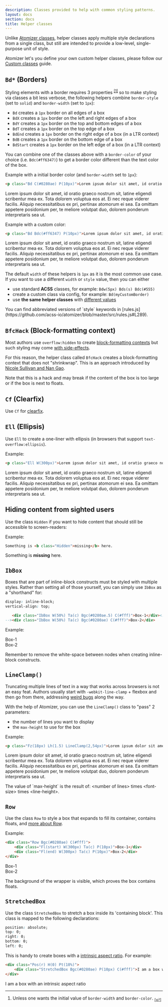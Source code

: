 ```yaml
---
description: Classes provided to help with common styling patterns.
layout: docs
section: docs
title: Helper classes
---
```


Unlike [Atomizer classes](/guides/atomizer-classes.html), helper classes apply multiple style declarations from a single class, but still are intended to provide a low-level, single-purpose unit of style.

<div class="noteBox info">Atomizer let's you define your own custom helper classes, please follow our <a href="./custom-classes.html">Custom classes</a> guide.</div>

## `Bd*` (Borders)

Styling elements with a border requires 3 properties <sup>[[1]](#footnote)</sup><a id="footnote-1"></a> so to make styling via classes a bit less verbose, the following helpers combine `border-style` (set to `solid`) and `border-width` (set to `1px`):

-   `Bd` creates a `1px` border on all edges of a box
-   `BdX` creates a `1px` border on the left and right edges of a box
-   `BdY` creates a `1px` border on the top and bottom edges of a box
-   `BdT` creates a `1px` border on the top edge of a box
-   `BdEnd` creates a `1px` border on the right edge of a box (in a LTR context)
-   `BdB` creates a `1px` border on the bottom edge of a box
-   `BdStart` creates a `1px` border on the left edge of a box (in a LTR context)

You can combine one of the classes above with a `border-color` of your choice (i.e. `Bdc(#ff6347)`) to get a border color different than the text color of the box.

Example with a initial border color (and `border-width` set to `1px`):

```html
<p class="Bd C(#0280ae) P(10px)">Lorem ipsum dolor sit amet, id oratio graeco nostrum sit, latine eligendi scribentur mea ex. Tota dolorem voluptua eos at. Ei nec reque viderer facilis. Aliquip necessitatibus ex pri, pertinax atomorum ei sea. Ea omittam appetere posidonium per, te meliore volutpat duo, dolorem ponderum interpretaris sea ut.
```

<p class="Bd C(#0280ae) P(10px)">Lorem ipsum dolor sit amet, id oratio graeco nostrum sit, latine eligendi scribentur mea ex. Tota dolorem voluptua eos at. Ei nec reque viderer facilis. Aliquip necessitatibus ex pri, pertinax atomorum ei sea. Ea omittam appetere posidonium per, te meliore volutpat duo, dolorem ponderum interpretaris sea ut.</p>

Example with a custom color:

```html
<p class="Bd Bdc(#ff6347) P(10px)">Lorem ipsum dolor sit amet, id oratio graeco nostrum sit, latine eligendi scribentur mea ex. Tota dolorem voluptua eos at. Ei nec reque viderer facilis. Aliquip necessitatibus ex pri, pertinax atomorum ei sea. Ea omittam appetere posidonium per, te meliore volutpat duo, dolorem ponderum interpretaris sea ut.</p>
```

<p class="Bd Bdc(#ff6347) P(10px)">Lorem ipsum dolor sit amet, id oratio graeco nostrum sit, latine eligendi scribentur mea ex. Tota dolorem voluptua eos at. Ei nec reque viderer facilis. Aliquip necessitatibus ex pri, pertinax atomorum ei sea. Ea omittam appetere posidonium per, te meliore volutpat duo, dolorem ponderum interpretaris sea ut.</p>

The default `width` of these helpers is `1px` as it is the most common use case. If you want to use a different `width` or `style` value, then you can either

-   use standard <b class="Fw(b)">ACSS</b> classes, for example: `Bdw(5px) Bds(s) Bdc(#555)`
-   create a custom class via config, for example: `Bd(myCustomBorder)`
-   use <strong>the same helper classes</strong> with [different values](helper-classes.htmlthe-special-case-of-border-)

<p class="noteBox info">You can find abbreviated versions of `style` keywords in [rules.js](https://github.com/acss-io/atomizer/blob/master/src/rules.js#L289).</p>

## `BfcHack` (Block-formatting context)

Most authors use `overflow:hidden` to create [block-formatting contexts](http://yuiblog.com/blog/2010/05/19/css-101-block-formatting-contexts/) but such styling may come [with side-effects](http://yuiblog.com/blog/2010/09/27/clearfix-reloaded-overflowhidden-demystified/).

For this reason, the helper class called `BfcHack` creates a block-formatting context that does not &quot;shrinkwrap&quot;. This is an approach introduced by [Nicole Sullivan and Nan Gao](http://www.stubbornella.org/content/2010/12/09/the-hacktastic-zoom-fix/#comment-18394).

<p class="noteBox warning">Note that this is a hack and may break if the content of the box is too large or if the box is next to floats.</p>

## `Cf` (Clearfix)

Use `Cf` for [clearfix](http://yuiblog.com/blog/2010/09/27/clearfix-reloaded-overflowhidden-demystified/).

## `Ell` (Ellipsis)

Use `Ell` to create a one-liner with ellipsis (in browsers that support `text-overflow:ellipsis`).

Example:

```html
<p class="Ell W(300px)">Lorem ipsum dolor sit amet, id oratio graeco nostrum sit, latine eligendi scribentur mea ex. Tota dolorem voluptua eos at. Ei nec reque viderer facilis. Aliquip necessitatibus ex pri, pertinax atomorum ei sea. Ea omittam appetere posidonium per, te meliore volutpat duo, dolorem ponderum interpretaris sea ut.</p>
```

<p class="Ell W(300px)">Lorem ipsum dolor sit amet, id oratio graeco nostrum sit, latine eligendi scribentur mea ex. Tota dolorem voluptua eos at. Ei nec reque viderer facilis. Aliquip necessitatibus ex pri, pertinax atomorum ei sea. Ea omittam appetere posidonium per, te meliore volutpat duo, dolorem ponderum interpretaris sea ut.</p>

## Hiding content from sighted users

Use the class `Hidden` if you want to hide content that should still be accessible to screen-readers:

Example:

```html
Something is <b class="Hidden">missing</b> here.
```

Something is <b class="Hidden">missing</b> here.

## `IbBox`

Boxes that are part of inline-block constructs must be styled with multiple styles. Rather than setting all of those yourself, you can simply use `IbBox` as a &quot;shorthand&quot; for:

```css
display: inline-block;
vertical-align: top;
```

```html
   <div class="IbBox W(50%) Ta(c) Bgc(#0280ae.5) C(#fff)">Box-1</div><!--
--><div class="IbBox W(50%) Ta(c) Bgc(#0280ae) C(#fff)">Box-2</div>
```

Example:

<div class="IbBox W(50%) Ta(c) Bgc(#0280ae.5) C(#fff)">Box-1</div><!--
--><div class="IbBox W(50%) Ta(c) Bgc(#0280ae) C(#fff)">Box-2</div>

<p class="noteBox info">Remember to remove the white-space between nodes when creating inline-block constructs.</p>

## `LineClamp()`

Truncating multiple lines of text in a way that works across browsers is not an easy feat. Authors usually start with `-webkit-line-clamp` + flexbox and then go from there, addressing [weird bugs](https://twitter.com/thierrykoblentz/status/443899465842176000) along the way.

With the help of Atomizer, you can use the `LineClamp()` class to &quot;pass&quot; 2 parameters:

-   the number of lines you want to display
-   the `max-height` to use for the box

Example:

```html
<p class="Fz(18px) Lh(1.5) LineClamp(2,54px)">Lorem ipsum dolor sit amet, id oratio graeco nostrum sit, latine eligendi scribentur mea ex. Tota dolorem voluptua eos at. Ei nec reque viderer facilis. Aliquip necessitatibus ex pri, pertinax atomorum ei sea. Ea omittam appetere posidonium per, te meliore volutpat duo, dolorem ponderum interpretaris sea ut.</p>
```

<p class="Fz(18px) Lh(1.5) LineClamp(2,54px)">Lorem ipsum dolor sit amet, id oratio graeco nostrum sit, latine eligendi scribentur mea ex. Tota dolorem voluptua eos at. Ei nec reque viderer facilis. Aliquip necessitatibus ex pri, pertinax atomorum ei sea. Ea omittam appetere posidonium per, te meliore volutpat duo, dolorem ponderum interpretaris sea ut.</p>

<p class="noteBox info">The value of `max-height` is the result of: &lt;number of lines&gt; times &lt;font-size&gt; times &lt;line-height&gt;.</p>

## `Row`

Use the class `Row` to style a box that expands to fill its container, contains floats, and <a href="http://cssmojo.com/row_for_grids/">more <span class="Hidden"> about Row</span></a>.

Example:

```html
<div class="Row Bgc(#0280ae) C(#fff)">
    <div class="Fl(start) W(300px) Ta(c) P(10px)">Box-1</div>
    <div class="Fl(end) W(300px) Ta(c) P(10px)">Box-2</div>
</div>
```

<div class="Row Bgc(#0280ae) C(#fff)">
    <div class="Fl(start) W(300px) Ta(c) P(10px)">Box-1</div>
    <div class="Fl(end) W(300px) Ta(c) P(10px)">Box-2</div>
</div>

The background of the wrapper is visible, which proves the box contains floats.

## `StretchedBox`

Use the class `StretchedBox` to stretch a box inside its &#39;containing block&#39;. This class is mapped to the following declarations:

```css
position: absolute;
top: 0;
right: 0;
bottom: 0;
left: 0;
```

This is handy to create boxes with a [intrinsic aspect ratio](http://alistapart.com/article/creating-intrinsic-ratios-for-video). For example:

```html
<div class="Pos(r) H(0) Pt(10%)">
    <div class="StretchedBox Bgc(#0280ae) P(10px) C(#fff)">I am a box with an intrinsic aspect ratio</div>
</div>
```

<div class="Pos(r) H(0) Pt(10%)">
    <div class="StretchedBox Bgc(#0280ae) P(10px) C(#fff)">I am a box with an intrinsic aspect ratio</div>
</div>

---

<div id="footnote"></div>

1. Unless one wants the initial value of `border-width` and `border-color`. <sub>[[↩]](#footnote-1)</sub>
